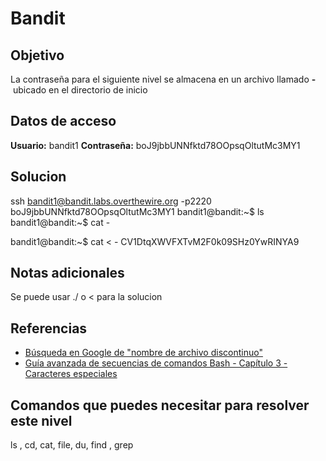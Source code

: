 # Bandit
## Objetivo
La contraseña para el siguiente nivel se almacena en un archivo llamado **-** ubicado en el directorio de inicio

## Datos de acceso
**Usuario:** bandit1
**Contraseña:** boJ9jbbUNNfktd78OOpsqOltutMc3MY1

## Solucion
ssh bandit1@bandit.labs.overthewire.org -p2220
boJ9jbbUNNfktd78OOpsqOltutMc3MY1
bandit1@bandit:~$ ls
bandit1@bandit:~$ cat -

bandit1@bandit:~$ cat < -
CV1DtqXWVFXTvM2F0k09SHz0YwRINYA9

## Notas adicionales
Se puede usar ./ o < para la solucion

## Referencias
-   [Búsqueda en Google de "nombre de archivo discontinuo"](https://www.google.com/search?q=dashed+filename)
-   [Guía avanzada de secuencias de comandos Bash - Capítulo 3 - Caracteres especiales](http://tldp.org/LDP/abs/html/special-chars.html)

## Comandos que puedes necesitar para resolver este nivel
ls , cd, cat, file, du, find , grep